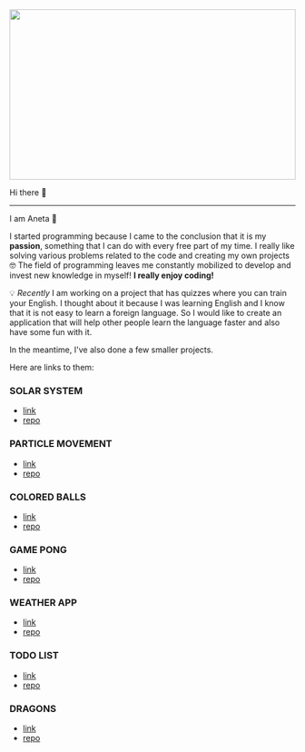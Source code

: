 <img src="https://user-images.githubusercontent.com/58802893/229369851-febece0b-35fa-4ca7-b1e8-216fe5edd296.jpg" width="100%" height="300" />
 
Hi there 👋
___

I am Aneta 🦋 

I started programming because I came to the conclusion that it is my **passion**, something that I can do with every free part of my time. I really like solving various problems related to the code and creating my own projects 🤓 The field of programming leaves me constantly mobilized to develop and invest new knowledge in myself! **I really enjoy coding!** 

💡 *Recently* I am working on a project that has quizzes where you can train your English. I thought about it because I was learning English and I know that it is not easy to learn a foreign language. So I would like to create an application that will help other people learn the language faster and also have some fun with it.

In the meantime, I've also done a few smaller projects. 

Here are links to them:

### SOLAR SYSTEM
* [link](https://solar-system-butterfly-123.netlify.app/)
* [repo](https://github.com/butterfly-123/solar-system)

### PARTICLE MOVEMENT
* [link](https://particle-movement-batterfly-123.netlify.app/)
* [repo](https://github.com/butterfly-123/particle-movement)

### COLORED BALLS
* [link](https://colored-balls-batterfly-123.netlify.app/)
* [repo](https://github.com/butterfly-123/colored-balls)

### GAME PONG
* [link](https://game-pong-batterfly-123.netlify.app/)
* [repo](https://github.com/butterfly-123/game-pong)

### WEATHER APP
* [link](https://to-do-butterfly-123.netlify.app)
* [repo](https://github.com/butterfly-123/weather-app)

### TODO LIST
* [link](https://to-do-butterfly-123.netlify.app)
* [repo](https://github.com/butterfly-123/to-do-list)

### DRAGONS
* [link](http://localhost:3002/)
* [repo](https://github.com/butterfly-123/dragons)

<!--
**butterfly-123/butterfly-123** is a ✨ _special_ ✨ repository because its `README.md` (this file) appears on your GitHub profile.

Here are some ideas to get you started:

- 🔭 I’m currently working on ...
- 🌱 I’m currently learning ...
- 👯 I’m looking to collaborate on ...
- 🤔 I’m looking for help with ...
- 💬 Ask me about ...
- 📫 How to reach me: ...
- 😄 Pronouns: ...
- ⚡ Fun fact: ...
-->
